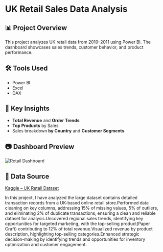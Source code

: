 # UK Retail Sales Data Analysis

## 📊 Project Overview
This project analyzes UK retail data from 2010–2011 using Power BI. The dashboard showcases sales trends, customer behavior, and product performance.

## 🛠️ Tools Used
- Power BI
- Excel
- DAX


## 📌 Key Insights
- **Total Revenue** and **Order Trends**
- **Top Products** by Sales
- Sales breakdown **by Country** and **Customer Segments**

## 📷 Dashboard Preview
![Retail Dashboard](images/dashboard.png)

## 📎 Data Source
[Kaggle – UK Retail Dataset](https://www.kaggle.com/datasets)








In this project, I have analyzed the large dataset contains detailed transaction records from a UK-based online retail store.Performed data cleaning on key columns, addressing 15% of missing values, 5% of outliers, and eliminating 2% of duplicate transactions, ensuring a clean and reliable dataset for analysis.Uncovered regional sales trends, identifying key opportunities for targeted marketing, with the top-selling product(Paper Craft) contributing to 12% of total revenue.Visualized revenue by product description, highlighting top-selling categories.Enhanced strategic decision-making by identifying trends and opportunities for inventory optimization and
customer engagement.
